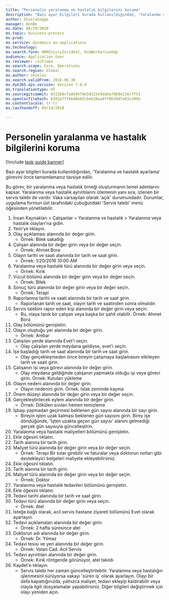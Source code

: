 ```yaml
--- 
title: "Personelin yaralanma ve hastalık bilgilerini koruma"
description: "Bazı ayar bilgileri burada kullanıldığından, 'Yaralanma ve hastalık ayarlama' görevini önce tamamlamanız tavsiye edilir."
author: ShielaSogge
manager: AnnBe
ms.date: 08/29/2018
ms.topic: business-process
ms.prod: 
ms.service: dynamics-ax-applications
ms.technology: 
ms.search.form: HRMInjuryIncident, HcmWorkerLookUp
audience: Application User
ms.reviewer: rschloma
ms.search.scope: Core, Operations
ms.search.region: Global
ms.author: shielas
ms.search.validFrom: 2016-06-30
ms.dyn365.ops.version: Version 7.0.0
ms.translationtype: HT
ms.sourcegitcommit: 0312b8cfadd45f8e59225e9daba78b9e216cff51
ms.openlocfilehash: 03d1e7f7b648e65cbe628aa4ff8b39dfa03ce96b
ms.contentlocale: tr-tr
ms.lasthandoff: 09/14/2018

---
```

# <a name="maintain-employee-injury-and-illness-information"></a>Personelin yaralanma ve hastalık bilgilerini koruma

[!include [task guide banner](../../includes/task-guide-banner.md)]

Bazı ayar bilgileri burada kullanıldığından, 'Yaralanma ve hastalık ayarlama' görevini önce tamamlamanız tavsiye edilir. 



Bu görev, bir yaralanma veya hastalık örneği oluşturmanın temel adımlarını kapsar. Yaralanma veya hastalık ayrıntılarını izlemenin yanı sıra, izlenen bir servis talebi de vardır.  Vaka varsayılan olarak 'açık' durumundadır.  Durumlar, uygulama formun üst tarafındaki çubuğundaki 'Servis talebi' menü öğesinden yönetilebilir.

1. İnsan Kaynakları > Çalışanlar > Yaralanma ve hastalık > Yaralanma veya hastalık olayları'na gidin.
2. Yeni'ye tıklayın.
3. Olay açıklaması alanında bir değer girin.
    * Örnek: Bilek sakatlığı  
4. Çalışan alanında bir değer girin veya bir değer seçin.
    * Örnek: Ahmet Bora  
5. Olayın tarihi ve saati alanında bir tarih ve saat girin.
    * Örnek: 1/20/2016 10:00 AM  
6. Yaralanma veya hastalık türü alanında bir değer girin veya seçin.
    * Örnek: Kırık  
7. Vücut bölümü alanında bir değer girin veya bir değer seçin.
    * Örnek: Bilek  
8. Sonuç türü alanında bir değer girin veya bir değer seçin.
    * Örnek: Terapi  
9. Raporlanma tarihi ve saati alanında bir tarih ve saat girin.
    * Raporlanan tarih ve saat, olayın tarih ve saatinden sonra olmalıdır.  
10. Servis talebini rapor eden kişi alanında bir değer girin veya seçin.
    * Bu, olaya tanık bir çalışan veya başka bir şahit olabilir.  Örnek: Ahmet Bora  
11. Olay bölümünü genişletin.
12. Olayın oluştuğu yer alanında bir değer girin.
    * Örnek: Ambar  
13. Çalışılan yerde alanında Evet'i seçin.
    * Olay çalışılan yerde meydana geldiyse, evet'i seçin.  
14. İşe başladığı tarih ve saat alanında bir tarih ve saat girin.
    * Olay gerçekleşmeden önce bireyin çalışmaya başlamasını etkileyen tarih ve saati girin.  
15. Çalışanın işi veya görevi alanında bir değer girin.
    * Olay meydana geldiğinde çalışanın yapmakta olduğu işi veya görevi girin.  Örnek: Kutuları yükleme  
16. Olayın nedeni alanında bir değer girin.
    * Olayın nedenini girin.  Örnek: Islak zeminde kayma  
17. Önem düzeyi alanında bir değer girin veya bir değer seçin.
18. Gerçekleştirilecek eylem alanında bir değer girin.
    * Örnek: Dökülen sıvıları hemen temizleme  
19. İşbaşı yapmadan geçirmesi beklenen gün sayısı alanında bir sayı girin.
    * Bireyin işten uzak kalması beklenen gün sayısını girin.  Birey işe döndüğünde, 'İşten uzakta geçen gün sayısı' alanını gelmediği gerçek gün sayısıyla güncelleştirin.  
20. Yaralanma veya hastalık maliyetleri bölümünü genişletin.
21. Ekle öğesini tıklatın.
22. Tarih alanına bir tarih girin.
23. Maliyet türü alanında bir değer girin veya bir değer seçin.
    * Örnek:  Terapi    Bir tutar girebilir ve faturalar veya doktorun notları gibi destekleyici belgeleri maliyete ekleyebilirsiniz.  
24. Ekle öğesini tıklatın.
25. Tarih alanına bir tarih girin.
26. Maliyet türü alanında bir değer girin veya bir değer seçin.
    * Örnek: Doktor  
27. Yaralanma veya hastalık tedavileri bölümünü genişletin.
28. Ekle öğesini tıklatın.
29. Tedavi tarihi alanında bir tarih ve saat girin.
30. Tedavi türü alanında bir değer girin veya seçin.
    * Örnek: Atel  
31. İsteğe bağlı olarak, acil servis hastane ziyareti bölümünü Evet olarak ayarlayın.
32. Tedavi açıklamaları alanında bir değer girin.
    * Örnek: 2 hafta süresince atel  
33. Doktorun adı alanında bir değer girin.
    * Örnek: Dr. Yılmaz  
34. Tedavi tesisi ve yeri alanında bir değer girin.
    * Örnek: Vatan Cad. Acil Servis  
35. Tedavi ayrıntıları alanında bir değer girin.
    * Örnek: Kırık röntgende görünüyor, atel takıldı  
36. Kaydet'e tıklayın.
    * Servis talebi her zaman güncelleştirilebilir.  Yaralanma veya hastalığın işlenmesini sürüyorsa vakayı 'süren iş' olarak ayarlayın.  Olayı bir defa kapattığınızda, yalnızca maliyet, tedavi ekleyip kaldırabilir veya olayla ilgili dosyalamalar yapabilirsiniz.  Diğer bilgileri değiştirmek için olayı yeniden açın.  



